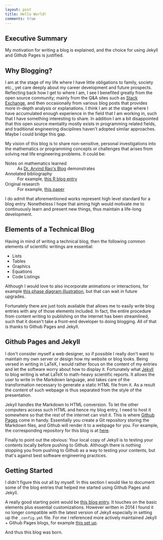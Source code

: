 ```yaml
---
layout: post
title: Hello World!
comments: true
---
```


## Executive Summary
My motivation for writing a blog is explained, and the choice for using Jekyll
and Github Pages is justified.


## Why Blogging?
I am at the stage of my life where I have little obligations to family, society
etc., yet care deeply about my career development and future prospects.
Reflecting back how I get to where I am, I see I benefited greatly from the
open source community; mainly from the Q&A sites such as [Stack
Exchange](https://stackexchange.com), and then occasionally from various blog
posts that provides more in-depth analysis or explanations.
I think I am at the stage where I have accumulated enough experience in the
field that I am working in, such that I have something interesting to share.
In addition I am a bit disappointed that this open source mentality mostly
exists in programming related fields, and traditional engineering disciplines
haven't adopted similar approaches.
Maybe I could bridge this gap.


My vision of this blog is to share non-sensitive, personal investigations into the
mathematics or programming concepts or challenges that arises from solving real
life engineering problems.
It could be:
<dl>
  <dt>Notes on mathematics learned</dt>
  <dd>As <a href="http://www.rao.im">Dr. Arvind Rao's Blog</a> demonstrates</dd>

  <dt>Annotated bibliography</dt>
  <dd>For example, <a href="https://www.r-bloggers.com/an-introduction-to-change-points-packages-ecp-and-breakoutdetection">this R blog entry</a></dd>

  <dt>Original research</dt>
  <dd>For example, <a href="https://maziarraissi.github.io/MultistepNNs">this paper</a></dd>
</dl>
I do admit that aforementioned works represent high level standard for a blog
entry.
Nonetheless I hope that aiming high would motivate me to continuously learn and
present new things, thus maintain a life-long development.


## Elements of a Technical Blog
Having in mind of writing a technical blog, then the following common elements
of scientific writings are essential:

* Lists
* Tables
* Graphics
* Equations
* Code Listings

Although I would love to also incorporate animations or interactions, for
example [this phase diagram illustration](http://demonstrations.wolfram.com/VaporLiquidLiquidEquilibriumVLLE/),
but that can wait in future upgrades.


Fortunately there are just tools available that allows me to easily write blog
entries with any of those elements included.
In fact, the entire procedure from content writing to publishing on the
internet has been streamlined, such that it doesn't take a front-end developer
to doing blogging.
All of that is thanks to Github Pages and Jekyll.


## Github Pages and Jekyll
I don't consider myself a web designer, so if possible I really don't want to
maintain my own server or design how my website or blog looks.
Being versed in writing in LaTeX, I would rather focus on the content of my
entries and let the software worry about how to display it.
Fortunately what [Jekyll](https://jekyllrb.com/docs/home/) to blog writing is
what LaTeX to math-heavy scientific reports.
It allows the user to write in the Markdown language, and takes care of the
transformation necessary to generate a static HTML file from it.
As a result the content of such webpage is thus separated from the style of the
presentation.


Jekyll handles the Markdown to HTML conversion.
To let the other computers access such HTML and hence my blog entry, I need to
host it somewhere so that the rest of the internet can visit it.
This is where [Github Pages](https://pages.github.com/) come in handy.
Essentially you create a Git repository storing the Markdown files, and Github
will render it to a webpage for you.
For example, the corresponding repository for this blog is at [here](https://github.com/vectorBundle/vectorBundle.github.io).


Finally to point out the obvious: Your local copy of Jekyll is to testing your
contents locally before pushing to Github.
Although there is nothing stopping you from pushing to Github as a way to
testing your contents, but that's against best software engineering practices.


## Getting Started
I didn't figure this out all by myself.
In this section I would like to document some of the blog entries that helped
me started using Github Pages and Jekyll.


A really good starting point would be [this blog entry](http://joshualande.com/jekyll-github-pages-poole).
It touches on the basic elements plus essential customizations.
However written in 2014 I found it no longer compatible with the latest
version of Jekyll especially in setting up the `_config.yml` file.
For me I referenced more actively maintained Jekyll + Github Pages blogs, for
example [this set up](https://github.com/MrDupin/mrdupin.github.io/blob/master/_config.yml).


And thus this blog was born.
